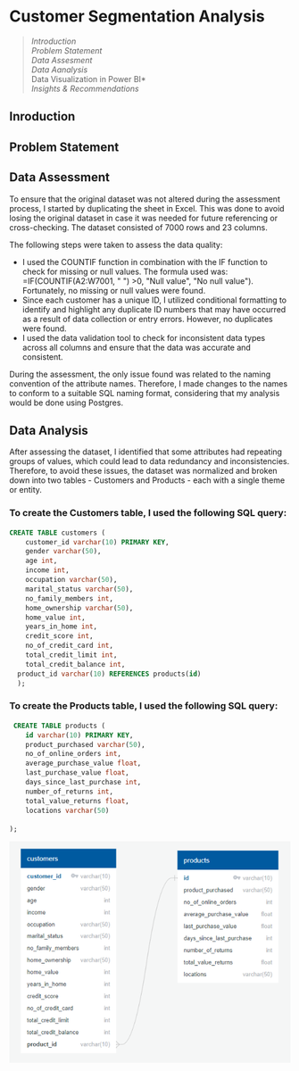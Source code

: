 # Customer Segmentation Analysis

> *Introduction* <br>
> *Problem Statement* <br>
> *Data Assesment* <br>
> *Data Aanalysis* <br>
> Data Visualization in Power BI* <br>
> *Insights & Recommendations*


## Inroduction



## Problem Statement


## Data Assessment

To ensure that the original dataset was not altered during the assessment process, I started by duplicating the sheet in Excel. This was done to avoid losing the original dataset in case it was needed for future referencing or cross-checking. The dataset consisted of 7000 rows and 23 columns.

The following steps were taken to assess the data quality:

* I used the COUNTIF function in combination with the IF function to check for missing or null values. The formula used was: =IF(COUNTIF(A2:W7001, " ") >0, "Null value", "No null value"). Fortunately, no missing or null values were found.
* Since each customer has a unique ID, I utilized conditional formatting to identify and highlight any duplicate ID numbers that may have occurred as a result of data collection or entry errors. However, no duplicates were found.
* I used the data validation tool to check for inconsistent data types across all columns and ensure that the data was accurate and consistent.

During the assessment, the only issue found was related to the naming convention of the attribute names. Therefore, I made changes to the names to conform to a suitable SQL naming format, considering that my analysis would be done using Postgres.


## Data Analysis
After assessing the dataset, I identified that some attributes had repeating groups of values, which could lead to data redundancy and inconsistencies. Therefore, to avoid these issues, the dataset was normalized and broken down into two tables - Customers and Products - each with a single theme or entity.

### To create the Customers table, I used the following SQL query:

```sql
CREATE TABLE customers (
	customer_id varchar(10) PRIMARY KEY,
	gender varchar(50),
	age int,
	income int,
	occupation varchar(50),
	marital_status varchar(50),
	no_family_members int,	
	home_ownership varchar(50),
	home_value int,
	years_in_home int,
	credit_score int,
	no_of_credit_card int,
	total_credit_limit int,
	total_credit_balance int,
  product_id varchar(10) REFERENCES products(id)
  );
```

### To create the Products table, I used the following SQL query:
``` sql
 CREATE TABLE products (
    id varchar(10) PRIMARY KEY,
    product_purchased varchar(50),	
    no_of_online_orders int,
    average_purchase_value float,
    last_purchase_value float,
    days_since_last_purchase int,
    number_of_returns int,
    total_value_returns float,
    locations varchar(50)
  
);
```
![Screenshot of the Entity Relationship Diagram (ERD) image, added in the Markdown.](https://github.com/azeezat123/Customer-Purchasing-Behaviour-Analysis/blob/main/Entity%20Relationship%20Diagram.png)

